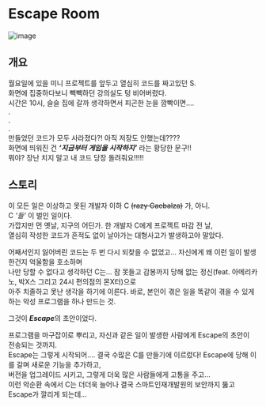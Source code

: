 # Escape Room

![image](https://github.com/2023-SMHRD-IS-BigData2/Escape/assets/145406223/8b3090ee-a394-4d82-95aa-88fb50fccee2)


## 개요

월요일에 있을 미니 프로젝트를 앞두고 열심히 코드를 짜고있던 S.  
화면에 집중하다보니 빽빽하던 강의실도 텅 비어버렸다.  
시간은 10시, 슬슬 집에 갈까 생각하면서 피곤한 눈을 깜빡이면….  
.  
.  
.  
만들었던 코드가 모두 사라졌다?! 아직 저장도 안했는데????  
화면에 띄워진 건 ***‘지금부터 게임을 시작하지’*** 라는 황당한 문구!!  
뭐야? 장난 치지 말고 내 코드 당장 돌려줘요!!!!!




  
## 스토리
이 모든 일은 이상하고 못된 개발자 이하 C ~~(razy Gaebalza)~~ 가, 아니.    
C *'들'* 이 벌인 일이다.  
가깝지만 먼 옛날, 지구의 어딘가. 한 개발자 C에게 프로젝트 마감 전 날,  
열심히 작성한 코드가 흔적도 없이 날아가는 대형사고가 발생하고야 말았다.  
  
어째서인지 잃어버린 코드는 두 번 다시 되찾을 수 없었고... 자신에게 왜 이런 일이 발생한건지 억울함을 호소하며  
나만 당할 수 없다고 생각하던 C는... 잠 못들고 감봉까지 당해 없는 정신(feat. 아메리카노, 박X스 그리고 24시 편의점의 몬X터)으로  
아주 치졸하고 못난 생각을 하기에 이른다. 바로, 본인이 겪은 일을 똑같이 겪을 수 있게 하는 악성 프로그램을 하나 만드는 것.  
  
그것이 ***Escape***의 초안이었다.  
  
프로그램을 마구잡이로 뿌리고, 자신과 같은 일이 발생한 사람에게 Escape의 초안이 전송되는 것까지.  
Escape는 그렇게 시작되어…. 결국 수많은 C를 만들기에 이르렀다! Escape에 당해 이를 갈며 새로운 기능을 추가하고,  
버전을 업그레이드 시키고, 그렇게 더욱 많은 사람들에게 고통을 주고...  
이런 악순환 속에서 C는 더더욱 늘어나 결국 스마트인재개발원의 보안까지 뚫고 Escape가 깔리게 되는데...
